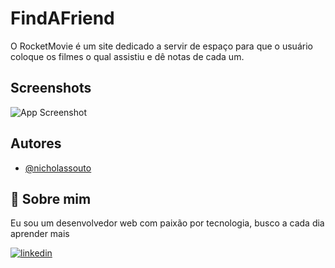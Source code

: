 
# FindAFriend

O RocketMovie é um site dedicado a servir de espaço para que o usuário coloque os filmes o qual assistiu e dê notas de cada um.
## Screenshots

![App Screenshot](./assets/movieBG.png)


## Autores

- [@nicholassouto](https://www.github.com/nicholassouto)


## 🚀 Sobre mim
Eu sou um desenvolvedor web com paixão por tecnologia, busco a cada dia aprender mais



[![linkedin](https://img.shields.io/badge/linkedin-0A66C2?style=for-the-badge&logo=linkedin&logoColor=white)](https://www.linkedin.com/in/nicholas-souto-56b947142/)


